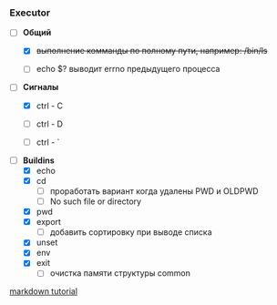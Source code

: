### Executor

- [ ] **Общий**
    - [x] ~~выполнение комманды по полному пути, например: /bin/ls~~
    - [ ] echo $? выводит errno предыдущего процесса


- [ ] **Сигналы**
    - [x] ctrl - C
    - [ ] ctrl - D
    - [ ] ctrl - \`


- [ ] **Buildins**
    - [x] echo
    - [x] cd
        - [ ] проработать вариант когда удалены PWD и OLDPWD
        - [ ] No such file or directory
    - [x] pwd
    - [x] export
      - [ ] добавить сортировку при выводе списка
    - [x] unset
    - [x] env
    - [x] exit
      - [ ] очистка памяти структуры common

[markdown tutorial](https://guides.github.com/features/mastering-markdown/#GitHub-flavored-markdown)